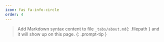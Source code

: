 ```yaml
---
icon: fas fa-info-circle
order: 4
---
```


> Add Markdown syntax content to file `_tabs/about.md`{: .filepath } and it will
> show up on this page.
{: .prompt-tip }
